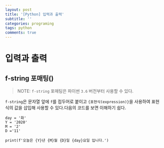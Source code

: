 ```yaml
---
layout: post
title: '[Python] 입력과 출력'
subtitle: ''
categories: programing
tags: python
comments: true
---
```


# 입력과 출력
## f-string 포매팅()
> NOTE: `f-string` 포매팅은 파이썬 `3.6` 버전부터 사용할 수 있다.

 `f-string`은 문자열 앞에 `f`를 접두어로 붙이고 `{표현식(expression)}`을 사용하여 표현식의 값을 삽입해 사용할 수 있다.다음의 코드를 보면 이해하기 쉽다.

```
day = '화'
Y = '2020'
M = '2'
D ='11'

print(f'오늘은 {Y}년 {M}월 {D}일 {day}요일 입니다.')
```